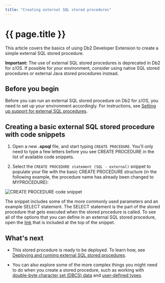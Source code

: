 ```yaml
---
title: "Creating external SQL stored procedures"
---
```


# {{ page.title }}

This article covers the basics of using Db2 Developer Extension to create a simple external SQL stored procedure.

**Important:** The use of external SQL stored procedures is deprecated in Db2 for z/OS. If possible for your environment, consider using native SQL stored procedures or external Java stored procedures instead.

## Before you begin

Before you can run an external SQL stored procedure on Db2 for z/OS, you need to set up your environment accordingly. For instructions, see [Setting up support for external SQL procedures](https://www.ibm.com/docs/en/db2-for-zos/13?topic=db2-setting-up-support-external-sql-procedures).

## Creating a basic external SQL stored procedure with code snippets

1. Open a new **.spsql** file, and start typing `CREATE PROCEDURE`. You'll only need to type a few letters before you see CREATE PROCEDURE in the list of available code snippets.

2. Select the `CREATE PROCEDURE statement (SQL - external)` snippet to populate your file with the basic CREATE PROCEDURE structure (in the following example, the procedure name has already been changed to MYPROCEDURE):

![CREATE PROCEDURE code snippet]({{site.baseurl}}/assets/images/esp-code-snippet.png)

The snippet includes some of the more commonly used parameters and an example SELECT statement. The SELECT statement is the part of the stored procedure that gets executed when the stored procedure is called. To see all of the options that you can define in an external SQL stored procedure, open the [link](https://www.ibm.com/docs/en/db2-for-zos/13?topic=statements-create-procedure-sql-external-deprecated) that is included at the top of the snippet.

## What's next

- This stored procedure is ready to be deployed. To learn how, see [Deploying and running external SQL stored procedures]({{site.baseurl}}/docs/working-with-stored-procedures/deploying-running-external-sql-stored-procedures.html).

- You can also explore some of the more complex things you might need to do when you create a stored procedure, such as working with [double-byte character set (DBCS) data]({{site.baseurl}}/docs/working-with-stored-procedures/working-with-dbcs-data.html) and [user-defined types]({{site.baseurl}}/docs/working-with-stored-procedures/working-with-user-defined-types.html).
